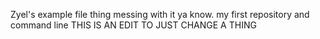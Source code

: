 Zyel's example file thing messing with it ya know. my first repository and command line 
THIS IS AN EDIT TO JUST CHANGE A THING


